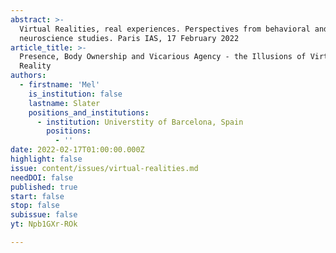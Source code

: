 ```yaml
---
abstract: >-
  Virtual Realities, real experiences. Perspectives from behavioral and
  neuroscience studies. Paris IAS, 17 February 2022
article_title: >-
  Presence, Body Ownership and Vicarious Agency - the Illusions of Virtual
  Reality
authors:
  - firstname: 'Mel'
    is_institution: false
    lastname: Slater
    positions_and_institutions:
      - institution: Universtity of Barcelona, Spain
        positions:
          - ''
date: 2022-02-17T01:00:00.000Z
highlight: false
issue: content/issues/virtual-realities.md
needDOI: false
published: true
start: false
stop: false
subissue: false
yt: Npb1GXr-ROk

---
```

<Youtube yt="Npb1GXr-ROk" caption="Presence, Body Ownership and Vicarious Agency - the Illusions of Virtual Reality" start="false" stop="false"></Youtube>
